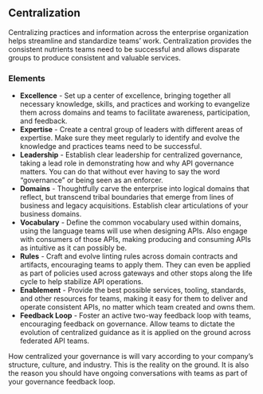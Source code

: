 ## Centralization 
Centralizing practices and information across the enterprise organization helps streamline and standardize teams’ work. Centralization provides the consistent nutrients teams need to be successful and allows disparate groups to produce consistent and valuable services. 

### Elements 
 

- **Excellence** - Set up a center of excellence, bringing together all necessary knowledge, skills, and practices and working to evangelize them across domains and teams to facilitate awareness, participation, and feedback. 
- **Expertise** - Create a central group of leaders with different areas of expertise. Make sure they meet regularly to identify and evolve the knowledge and practices teams need to be successful. 
- **Leadership** - Establish clear leadership for centralized governance, taking a lead role in demonstrating how and why API governance matters. You can do that without ever having to say the word “governance” or being seen as an enforcer. 
- **Domains** - Thoughtfully carve the enterprise into logical domains that reflect, but transcend tribal boundaries that emerge from lines of business and legacy acquisitions. Establish clear articulations of your business domains. 
- **Vocabulary** - Define the common vocabulary used within domains, using the language teams will use when designing APIs. Also engage with consumers of those APIs, making producing and consuming APIs as intuitive as it can possibly be. 
- **Rules** - Craft and evolve linting rules across domain contracts and artifacts, encouraging teams to apply them. They can even be applied as part of policies used across gateways and other stops along the life cycle to help stabilize API operations. 
- **Enablement** - Provide the best possible services, tooling, standards, and other resources for teams, making it easy for them to deliver and operate consistent APIs, no matter which team created and owns them. 
- **Feedback Loop** - Foster an active two-way feedback loop with teams, encouraging feedback on governance. Allow teams to dictate the evolution of centralized guidance as it is applied on the ground across federated API teams. 
 
How centralized your governance is will vary according to your company’s structure, culture, and industry. This is the reality on the ground. It is also the reason you should have ongoing conversations with teams as part of your governance feedback loop. 
